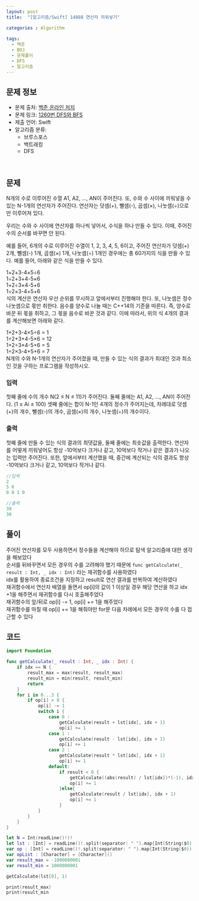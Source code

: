 ```yaml
---
layout: post
title:  "[알고리즘/Swift] 14888 연산자 끼워넣기"

categories : Algorithm
  
tags:
  - 백준
  - BOJ
  - 문제풀이
  - DFS
  - 알고리즘
---
```


## 문제 정보
 - 문제 출처: [백준 온라인 저지](http://boj.kr/)
 - 문제 링크: [1260번 DFS와 BFS](https://www.acmicpc.net/problem/14888)
 - 제출 언어: Swift
 - 알고리즘 분류: 
    - 브루스포스
    - 백트래킹
    - DFS

 <br>

## 문제
N개의 수로 이루어진 수열 A1, A2, ..., AN이 주어진다. 또, 수와 수 사이에 끼워넣을 수 있는 N-1개의 연산자가 주어진다. 연산자는 덧셈(+), 뺄셈(-), 곱셈(×), 나눗셈(÷)으로만 이루어져 있다.

우리는 수와 수 사이에 연산자를 하나씩 넣어서, 수식을 하나 만들 수 있다. 이때, 주어진 수의 순서를 바꾸면 안 된다.

예를 들어, 6개의 수로 이루어진 수열이 1, 2, 3, 4, 5, 6이고, 주어진 연산자가 덧셈(+) 2개, 뺄셈(-) 1개, 곱셈(×) 1개, 나눗셈(÷) 1개인 경우에는 총 60가지의 식을 만들 수 있다. 예를 들어, 아래와 같은 식을 만들 수 있다.

1+2+3-4×5÷6   
1÷2+3+4-5×6   
1+2÷3×4-5+6   
1÷2×3-4+5+6   
식의 계산은 연산자 우선 순위를 무시하고 앞에서부터 진행해야 한다. 또, 나눗셈은 정수 나눗셈으로 몫만 취한다. 음수를 양수로 나눌 때는 C++14의 기준을 따른다. 즉, 양수로 바꾼 뒤 몫을 취하고, 그 몫을 음수로 바꾼 것과 같다. 이에 따라서, 위의 식 4개의 결과를 계산해보면 아래와 같다.

1+2+3-4×5÷6 = 1   
1÷2+3+4-5×6 = 12   
1+2÷3×4-5+6 = 5   
1÷2×3-4+5+6 = 7   
N개의 수와 N-1개의 연산자가 주어졌을 때, 만들 수 있는 식의 결과가 최대인 것과 최소인 것을 구하는 프로그램을 작성하시오.

### 입력
첫째 줄에 수의 개수 N(2 ≤ N ≤ 11)가 주어진다. 둘째 줄에는 A1, A2, ..., AN이 주어진다. (1 ≤ Ai ≤ 100) 셋째 줄에는 합이 N-1인 4개의 정수가 주어지는데, 차례대로 덧셈(+)의 개수, 뺄셈(-)의 개수, 곱셈(×)의 개수, 나눗셈(÷)의 개수이다. 

### 출력
첫째 줄에 만들 수 있는 식의 결과의 최댓값을, 둘째 줄에는 최솟값을 출력한다. 연산자를 어떻게 끼워넣어도 항상 -10억보다 크거나 같고, 10억보다 작거나 같은 결과가 나오는 입력만 주어진다. 또한, 앞에서부터 계산했을 때, 중간에 계산되는 식의 결과도 항상 -10억보다 크거나 같고, 10억보다 작거나 같다.

```swift
//입력
2
5 6
0 0 1 0

//출력
30
30
```

## 풀이
주어진 연산자를 모두 사용하면서 정수들을 계산해야 하므로 탐색 알고리즘에 대한 생각을 해보았다    
순서를 뒤바꾸면서 모든 경우의 수를 고려해야 했기 때문에 `func getCalculate(_ result : Int, _ idx : Int)` 라는 재귀함수를 사용하였다    
idx를 활용하여 종료조건을 지정하고 result로 연산 결과를 반복하여 계산하였다    
재귀함수에서 연산자 배열을 돌면서 op[i]의 값이 1 이상일 경우 해당 연산을 하고 idx +1을 해주면서 재귀함수를 다시 호출해주었다    
재귀함수의 앞/뒤로 op[i] -= 1, op[i] += 1을 해주었다    
재귀함수를 마칠 때 op[i] += 1을 해줘야만 for문 다음 차례에서 모든 경우의 수를 다 접근할 수 있다   

## 코드

```swift
import Foundation

func getCalculate(_ result : Int, _ idx : Int) {
    if idx == N {
        result_max = max(result, result_max)
        result_min = min(result, result_min)
        return
    }
    for i in 0...3 {
        if op[i] > 0 {
            op[i] -= 1
            switch i {
                case 0 :
                    getCalculate(result + lst[idx], idx + 1)
                    op[i] += 1
                case 1 :
                    getCalculate(result - lst[idx], idx + 1)
                    op[i] += 1
                case 2 :
                    getCalculate(result * lst[idx], idx + 1)
                    op[i] += 1
                default:
                    if result < 0 {
                        getCalculate((abs(result) / lst[idx])*(-1), idx + 1)
                        op[i] += 1
                    }else{
                        getCalculate(result / lst[idx], idx + 1)
                        op[i] += 1
                    }
            }
        }
    }
}

let N = Int(readLine()!)!
let lst : [Int] = readLine()!.split(separator: " ").map{Int(String($0))!}
var op : [Int] = readLine()!.split(separator: " ").map{Int(String($0))!}
var opList : [Character] = [Character]()
var result_max = -1000000001
var result_min = 1000000001

getCalculate(lst[0], 1)

print(result_max)
print(result_min
```

